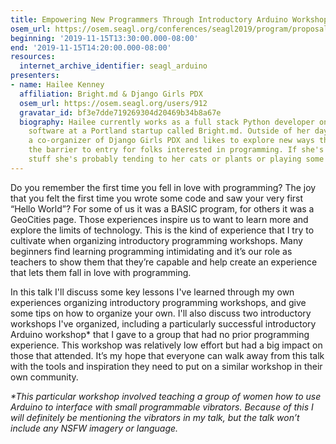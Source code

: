 ```yaml
---
title: Empowering New Programmers Through Introductory Arduino Workshops
osem_url: https://osem.seagl.org/conferences/seagl2019/program/proposals/667
beginning: '2019-11-15T13:30:00.000-08:00'
end: '2019-11-15T14:20:00.000-08:00'
resources:
  internet_archive_identifier: seagl_arduino
presenters:
- name: Hailee Kenney
  affiliation: Bright.md & Django Girls PDX
  osem_url: https://osem.seagl.org/users/912
  gravatar_id: bf3e7dde719269304d20469b34b8a67e
  biography: Hailee currently works as a full stack Python developer on healthcare
    software at a Portland startup called Bright.md. Outside of her day job she is
    a co-organizer of Django Girls PDX and likes to explore new ways that we can lower
    the barrier to entry for folks interested in programming. If she's not doing programming
    stuff she's probably tending to her cats or plants or playing some video games.
---
```


Do you remember the first time you fell in love with programming? The joy that you felt the first time you wrote some code and saw your very first “Hello World”? For some of us it was a BASIC program, for others it was a GeoCities page. Those experiences inspire us to want to learn more and explore the limits of technology. This is the kind of experience that I try to cultivate when organizing introductory programming workshops. Many beginners find learning programming intimidating and it’s our role as teachers to show them that they’re capable and help create an experience that lets them fall in love with programming.

In this talk I'll discuss some key lessons I've learned through my own experiences organizing introductory programming workshops, and give some tips on how to organize your own.  I'll also discuss two introductory workshops I've organized, including a particularly successful introductory Arduino workshop* that I gave to a group that had no prior programming experience. This workshop was relatively low effort but had a big impact on those that attended.  It’s my hope that everyone can walk away from this talk with the tools and inspiration they need to put on a similar workshop in their own community.

_*This particular workshop involved teaching a group of women how to use Arduino to interface with small programmable vibrators. Because of this I will definitely be mentioning the vibrators in my talk, but the talk won’t include any NSFW imagery or language._
